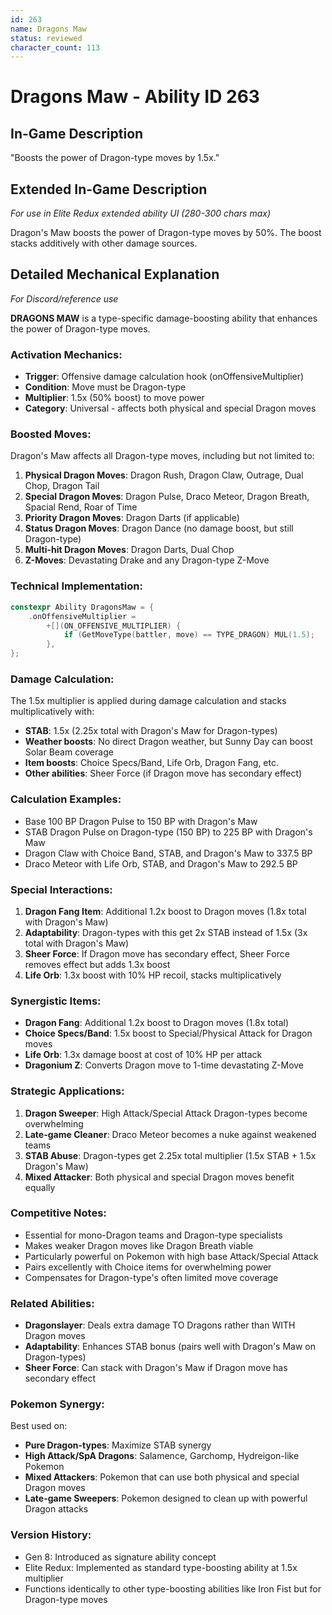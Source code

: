 ```yaml
---
id: 263
name: Dragons Maw
status: reviewed
character_count: 113
---
```


# Dragons Maw - Ability ID 263

## In-Game Description
"Boosts the power of Dragon-type moves by 1.5x."

## Extended In-Game Description
*For use in Elite Redux extended ability UI (280-300 chars max)*

Dragon's Maw boosts the power of Dragon-type moves by 50%. The boost stacks additively with other damage sources.

## Detailed Mechanical Explanation
*For Discord/reference use*

**DRAGONS MAW** is a type-specific damage-boosting ability that enhances the power of Dragon-type moves.

### Activation Mechanics:
- **Trigger**: Offensive damage calculation hook (onOffensiveMultiplier)
- **Condition**: Move must be Dragon-type
- **Multiplier**: 1.5x (50% boost) to move power
- **Category**: Universal - affects both physical and special Dragon moves

### Boosted Moves:
Dragon's Maw affects all Dragon-type moves, including but not limited to:
1. **Physical Dragon Moves**: Dragon Rush, Dragon Claw, Outrage, Dual Chop, Dragon Tail
2. **Special Dragon Moves**: Dragon Pulse, Draco Meteor, Dragon Breath, Spacial Rend, Roar of Time
3. **Priority Dragon Moves**: Dragon Darts (if applicable)
4. **Status Dragon Moves**: Dragon Dance (no damage boost, but still Dragon-type)
5. **Multi-hit Dragon Moves**: Dragon Darts, Dual Chop
6. **Z-Moves**: Devastating Drake and any Dragon-type Z-Move

### Technical Implementation:
```c
constexpr Ability DragonsMaw = {
    .onOffensiveMultiplier =
        +[](ON_OFFENSIVE_MULTIPLIER) {
            if (GetMoveType(battler, move) == TYPE_DRAGON) MUL(1.5);
        },
};
```

### Damage Calculation:
The 1.5x multiplier is applied during damage calculation and stacks multiplicatively with:
- **STAB**: 1.5x (2.25x total with Dragon's Maw for Dragon-types)
- **Weather boosts**: No direct Dragon weather, but Sunny Day can boost Solar Beam coverage
- **Item boosts**: Choice Specs/Band, Life Orb, Dragon Fang, etc.
- **Other abilities**: Sheer Force (if Dragon move has secondary effect)

### Calculation Examples:
- Base 100 BP Dragon Pulse to 150 BP with Dragon's Maw
- STAB Dragon Pulse on Dragon-type (150 BP) to 225 BP with Dragon's Maw
- Dragon Claw with Choice Band, STAB, and Dragon's Maw to 337.5 BP
- Draco Meteor with Life Orb, STAB, and Dragon's Maw to 292.5 BP

### Special Interactions:
1. **Dragon Fang Item**: Additional 1.2x boost to Dragon moves (1.8x total with Dragon's Maw)
2. **Adaptability**: Dragon-types with this get 2x STAB instead of 1.5x (3x total with Dragon's Maw)
3. **Sheer Force**: If Dragon move has secondary effect, Sheer Force removes effect but adds 1.3x boost
4. **Life Orb**: 1.3x boost with 10% HP recoil, stacks multiplicatively

### Synergistic Items:
- **Dragon Fang**: Additional 1.2x boost to Dragon moves (1.8x total)
- **Choice Specs/Band**: 1.5x boost to Special/Physical Attack for Dragon moves
- **Life Orb**: 1.3x damage boost at cost of 10% HP per attack
- **Dragonium Z**: Converts Dragon move to 1-time devastating Z-Move

### Strategic Applications:
1. **Dragon Sweeper**: High Attack/Special Attack Dragon-types become overwhelming
2. **Late-game Cleaner**: Draco Meteor becomes a nuke against weakened teams
3. **STAB Abuse**: Dragon-types get 2.25x total multiplier (1.5x STAB + 1.5x Dragon's Maw)
4. **Mixed Attacker**: Both physical and special Dragon moves benefit equally

### Competitive Notes:
- Essential for mono-Dragon teams and Dragon-type specialists
- Makes weaker Dragon moves like Dragon Breath viable
- Particularly powerful on Pokemon with high base Attack/Special Attack
- Pairs excellently with Choice items for overwhelming power
- Compensates for Dragon-type's often limited move coverage

### Related Abilities:
- **Dragonslayer**: Deals extra damage TO Dragons rather than WITH Dragon moves
- **Adaptability**: Enhances STAB bonus (pairs well with Dragon's Maw on Dragon-types)
- **Sheer Force**: Can stack with Dragon's Maw if Dragon move has secondary effect

### Pokemon Synergy:
Best used on:
- **Pure Dragon-types**: Maximize STAB synergy
- **High Attack/SpA Dragons**: Salamence, Garchomp, Hydreigon-like Pokemon
- **Mixed Attackers**: Pokemon that can use both physical and special Dragon moves
- **Late-game Sweepers**: Pokemon designed to clean up with powerful Dragon attacks

### Version History:
- Gen 8: Introduced as signature ability concept
- Elite Redux: Implemented as standard type-boosting ability at 1.5x multiplier
- Functions identically to other type-boosting abilities like Iron Fist but for Dragon-type moves